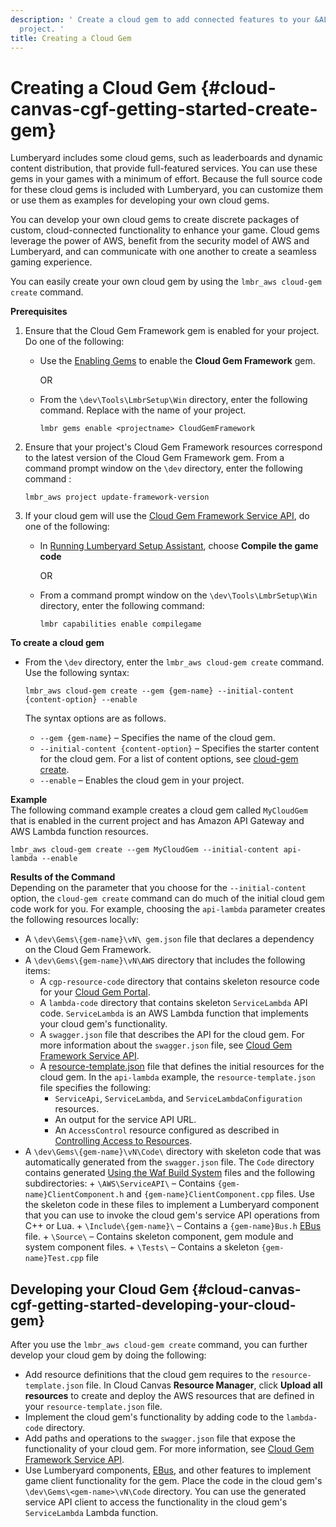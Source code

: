 ```yaml
---
description: ' Create a cloud gem to add connected features to your &ALYlong; game
  project. '
title: Creating a Cloud Gem
---
```

# Creating a Cloud Gem {#cloud-canvas-cgf-getting-started-create-gem}

Lumberyard includes some cloud gems, such as leaderboards and dynamic content distribution, that provide full\-featured services\. You can use these gems in your games with a minimum of effort\. Because the full source code for these cloud gems is included with Lumberyard, you can customize them or use them as examples for developing your own cloud gems\.

You can develop your own cloud gems to create discrete packages of custom, cloud\-connected functionality to enhance your game\. Cloud gems leverage the power of AWS, benefit from the security model of AWS and Lumberyard, and can communicate with one another to create a seamless gaming experience\.

You can easily create your own cloud gem by using the `lmbr_aws cloud-gem create` command\.

**Prerequisites**

1. Ensure that the Cloud Gem Framework gem is enabled for your project\. Do one of the following:
   + Use the [Enabling Gems](/docs/userguide/gems/using-project-configurator.md) to enable the **Cloud Gem Framework** gem\.

     OR
   + From the `\dev\Tools\LmbrSetup\Win` directory, enter the following command\. Replace *<projectname>* with the name of your project\.

     ```
     lmbr gems enable <projectname> CloudGemFramework
     ```

1. Ensure that your project's Cloud Gem Framework resources correspond to the latest version of the Cloud Gem Framework gem\. From a command prompt window on the `\dev` directory, enter the following command :

   ```
   lmbr_aws project update-framework-version
   ```

1. If your cloud gem will use the [Cloud Gem Framework Service API](/docs/userguide/gems/cloud-canvas/cgf-service-api.md), do one of the following:
   + In [Running Lumberyard Setup Assistant](/docs/userguide/lumberyard-launcher-using.md), choose **Compile the game code**

     OR
   + From a command prompt window on the `\dev\Tools\LmbrSetup\Win` directory, enter the following command:

     ```
     lmbr capabilities enable compilegame
     ```

**To create a cloud gem**
+ From the `\dev` directory, enter the `lmbr_aws cloud-gem create` command\. Use the following syntax:

  ```
  lmbr_aws cloud-gem create --gem {gem-name} --initial-content {content-option} --enable
  ```

  The syntax options are as follows\.
  + `--gem {gem-name}` – Specifies the name of the cloud gem\.
  + `--initial-content {content-option}` – Specifies the starter content for the cloud gem\. For a list of content options, see [cloud\-gem create](/docs/userguide/gems/cloud-canvas/command-line#cloud-canvas-command-line-cloud-gem-create)\.
  + `--enable` – Enables the cloud gem in your project\. 

**Example**  
The following command example creates a cloud gem called `MyCloudGem` that is enabled in the current project and has Amazon API Gateway and AWS Lambda function resources\. 

  ```
  lmbr_aws cloud-gem create --gem MyCloudGem --initial-content api-lambda --enable
  ```

**Results of the Command**  
Depending on the parameter that you choose for the `--initial-content` option, the `cloud-gem create` command can do much of the initial cloud gem code work for you\. For example, choosing the `api-lambda` parameter creates the following resources locally:
  + A `\dev\Gems\{gem-name}\vN\ gem.json` file that declares a dependency on the Cloud Gem Framework\.
  + A `\dev\Gems\{gem-name}\vN\AWS` directory that includes the following items: 
    + A `cgp-resource-code` directory that contains skeleton resource code for your [Cloud Gem Portal](/docs/userguide/gems/cloud-canvas/portal.md)\.
    + A `lambda-code` directory that contains skeleton `ServiceLambda` API code\. `ServiceLambda` is an AWS Lambda function that implements your cloud gem's functionality\.
    + A `swagger.json` file that describes the API for the cloud gem\. For more information about the `swagger.json` file, see [Cloud Gem Framework Service API](/docs/userguide/gems/cloud-canvas/cgf-service-api.md)\.
    + A [resource\-template\.json](/docs/userguide/gems/cloud-canvas/resource-definitions#cloud-canvas-resource-template) file that defines the initial resources for the cloud gem\. In the `api-lambda` example, the `resource-template.json` file specifies the following: 
      + `ServiceApi`, `ServiceLambda`, and `ServiceLambdaConfiguration` resources\.
      + An output for the service API URL\.
      + An `AccessControl` resource configured as described in [Controlling Access to Resources](/docs/userguide/gems/cloud-canvas/setting-access-permissions.md)\.
  +  A `\dev\Gems\{gem-name}\vN\Code\` directory with skeleton code that was automatically generated from the `swagger.json` file\. The `Code` directory contains generated [Using the Waf Build System](/docs/userguide/waf/intro.md) files and the following subdirectories: 
    + `\AWS\ServiceAPI\` – Contains `{gem-name}ClientComponent.h` and `{gem-name}ClientComponent.cpp` files\. Use the skeleton code in these files to implement a Lumberyard component that you can use to invoke the cloud gem's service API operations from C\+\+ or Lua\.
    + `\Include\{gem-name}\` – Contains a `{gem-name}Bus.h` [EBus](/docs/userguide/programming/ebus/intro.md)  file\.
    + `\Source\` – Contains skeleton component, gem module and system component files\.
    + `\Tests\` – Contains a skeleton `{gem-name}Test.cpp` file

## Developing your Cloud Gem {#cloud-canvas-cgf-getting-started-developing-your-cloud-gem}

After you use the `lmbr_aws cloud-gem create` command, you can further develop your cloud gem by doing the following:
+ Add resource definitions that the cloud gem requires to the `resource-template.json` file\. In Cloud Canvas **Resource Manager**, click **Upload all resources** to create and deploy the AWS resources that are defined in your `resource-template.json` file\.
+ Implement the cloud gem's functionality by adding code to the `lambda-code` directory\.
+ Add paths and operations to the `swagger.json` file that expose the functionality of your cloud gem\. For more information, see [Cloud Gem Framework Service API](/docs/userguide/gems/cloud-canvas/cgf-service-api.md)\.
+ Use Lumberyard components, [EBus](/docs/userguide/programming/ebus/intro.md), and other features to implement game client functionality for the gem\. Place the code in the cloud gem's `\dev\Gems\<gem-name>\vN\Code` directory\. You can use the generated service API client to access the functionality in the cloud gem's `ServiceLambda` Lambda function\.